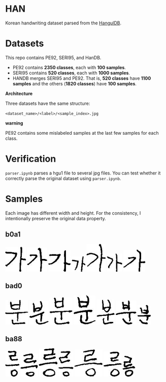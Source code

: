 # HAN
Korean handwriting dataset parsed from the [HangulDB](https://github.com/callee2006/HangulDB).

# Datasets
This repo contains PE92, SERI95, and HanDB.
* PE92 contains __2350 classes__, each with __100 samples__.
* SERI95 contains __520 classes__, each with __1000 samples__.
* HANDB merges SERI95 and PE92. That is, __520 classes__ have __1100 samples__ and the others (__1820 classes__) have __100 samples__.

__Architecture__

Three datasets have the same structure:

`<dataset_name>/<label>/<sample_index>.jpg`

__warning__

PE92 contains some mislabeled samples at the last few samples for each class.

# Verification
`parser.ipynb` parses a hgu1 file to several jpg files.
You can test whether it correctly parse the original dataset using `parser.ipynb`.

# Samples

Each image has different width and height. For the consistency, I intentionally preserve the original data property.

## b0a1
![b0a1/1.jpg](https://github.com/hslyu/HAN/blob/main/HanDB_test/b0a1/1.jpg)
![b0a1/2.jpg](https://github.com/hslyu/HAN/blob/main/HanDB_test/b0a1/2.jpg)
![b0a1/3.jpg](https://github.com/hslyu/HAN/blob/main/HanDB_test/b0a1/3.jpg)
![b0a1/4.jpg](https://github.com/hslyu/HAN/blob/main/HanDB_test/b0a1/4.jpg)
![b0a1/5.jpg](https://github.com/hslyu/HAN/blob/main/HanDB_test/b0a1/5.jpg)
![b0a1/6.jpg](https://github.com/hslyu/HAN/blob/main/HanDB_test/b0a1/6.jpg)
![b0a1/7.jpg](https://github.com/hslyu/HAN/blob/main/HanDB_test/b0a1/7.jpg)

## bad0
![bad0/1.jpg](https://github.com/hslyu/HAN/blob/main/HanDB_test/bad0/1.jpg)
![bad0/2.jpg](https://github.com/hslyu/HAN/blob/main/HanDB_test/bad0/2.jpg)
![bad0/3.jpg](https://github.com/hslyu/HAN/blob/main/HanDB_test/bad0/3.jpg)
![bad0/4.jpg](https://github.com/hslyu/HAN/blob/main/HanDB_test/bad0/4.jpg)
![bad0/5.jpg](https://github.com/hslyu/HAN/blob/main/HanDB_test/bad0/5.jpg)
![bad0/6.jpg](https://github.com/hslyu/HAN/blob/main/HanDB_test/bad0/6.jpg)
![bad0/7.jpg](https://github.com/hslyu/HAN/blob/main/HanDB_test/bad0/7.jpg)

## ba88
![b8aa/1.jpg](https://github.com/hslyu/HAN/blob/main/HanDB_test/b8aa/1.jpg)
![b8aa/2.jpg](https://github.com/hslyu/HAN/blob/main/HanDB_test/b8aa/2.jpg)
![b8aa/3.jpg](https://github.com/hslyu/HAN/blob/main/HanDB_test/b8aa/3.jpg)
![b8aa/4.jpg](https://github.com/hslyu/HAN/blob/main/HanDB_test/b8aa/4.jpg)
![b8aa/5.jpg](https://github.com/hslyu/HAN/blob/main/HanDB_test/b8aa/5.jpg)
![b8aa/6.jpg](https://github.com/hslyu/HAN/blob/main/HanDB_test/b8aa/6.jpg)
![b8aa/7.jpg](https://github.com/hslyu/HAN/blob/main/HanDB_test/b8aa/7.jpg)
